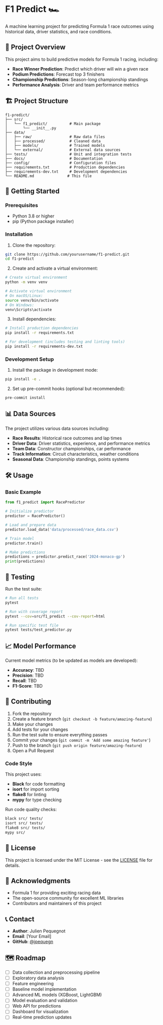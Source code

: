 # F1 Predict 🏎️

A machine learning project for predicting Formula 1 race outcomes using historical data, driver statistics, and race conditions.

## 🎯 Project Overview

This project aims to build predictive models for Formula 1 racing, including:

- **Race Winner Prediction**: Predict which driver will win a given race
- **Podium Predictions**: Forecast top 3 finishers
- **Championship Predictions**: Season-long championship standings
- **Performance Analysis**: Driver and team performance metrics

## 🏗️ Project Structure

```
f1-predict/
├── src/
│   └── f1_predict/          # Main package
│       └── __init__.py
├── data/
│   ├── raw/                 # Raw data files
│   ├── processed/           # Cleaned data
│   ├── models/              # Trained models
│   └── external/            # External data sources
├── tests/                   # Unit and integration tests
├── docs/                    # Documentation
├── config/                  # Configuration files
├── requirements.txt         # Production dependencies
├── requirements-dev.txt     # Development dependencies
└── README.md               # This file
```

## 🚀 Getting Started

### Prerequisites

- Python 3.8 or higher
- pip (Python package installer)

### Installation

1. Clone the repository:
```bash
git clone https://github.com/yourusername/f1-predict.git
cd f1-predict
```

2. Create and activate a virtual environment:
```bash
# Create virtual environment
python -m venv venv

# Activate virtual environment
# On macOS/Linux:
source venv/bin/activate
# On Windows:
venv\Scripts\activate
```

3. Install dependencies:
```bash
# Install production dependencies
pip install -r requirements.txt

# For development (includes testing and linting tools)
pip install -r requirements-dev.txt
```

### Development Setup

1. Install the package in development mode:
```bash
pip install -e .
```

2. Set up pre-commit hooks (optional but recommended):
```bash
pre-commit install
```

## 📊 Data Sources

The project utilizes various data sources including:

- **Race Results**: Historical race outcomes and lap times
- **Driver Data**: Driver statistics, experience, and performance metrics
- **Team Data**: Constructor championships, car performance
- **Track Information**: Circuit characteristics, weather conditions
- **Seasonal Data**: Championship standings, points systems

## 🛠️ Usage

### Basic Example

```python
from f1_predict import RacePredictor

# Initialize predictor
predictor = RacePredictor()

# Load and prepare data
predictor.load_data('data/processed/race_data.csv')

# Train model
predictor.train()

# Make predictions
predictions = predictor.predict_race('2024-monaco-gp')
print(predictions)
```

## 🧪 Testing

Run the test suite:

```bash
# Run all tests
pytest

# Run with coverage report
pytest --cov=src/f1_predict --cov-report=html

# Run specific test file
pytest tests/test_predictor.py
```

## 📈 Model Performance

Current model metrics (to be updated as models are developed):

- **Accuracy**: TBD
- **Precision**: TBD
- **Recall**: TBD
- **F1-Score**: TBD

## 🤝 Contributing

1. Fork the repository
2. Create a feature branch (`git checkout -b feature/amazing-feature`)
3. Make your changes
4. Add tests for your changes
5. Run the test suite to ensure everything passes
6. Commit your changes (`git commit -m 'Add some amazing feature'`)
7. Push to the branch (`git push origin feature/amazing-feature`)
8. Open a Pull Request

### Code Style

This project uses:
- **Black** for code formatting
- **isort** for import sorting
- **flake8** for linting
- **mypy** for type checking

Run code quality checks:
```bash
black src/ tests/
isort src/ tests/
flake8 src/ tests/
mypy src/
```

## 📝 License

This project is licensed under the MIT License - see the [LICENSE](LICENSE) file for details.

## 🙏 Acknowledgments

- Formula 1 for providing exciting racing data
- The open-source community for excellent ML libraries
- Contributors and maintainers of this project

## 📞 Contact

- **Author**: Julien Pequegnot
- **Email**: [Your Email]
- **GitHub**: [@jpequegn](https://github.com/jpequegn)

## 🗺️ Roadmap

- [ ] Data collection and preprocessing pipeline
- [ ] Exploratory data analysis
- [ ] Feature engineering
- [ ] Baseline model implementation
- [ ] Advanced ML models (XGBoost, LightGBM)
- [ ] Model evaluation and validation
- [ ] Web API for predictions
- [ ] Dashboard for visualization
- [ ] Real-time prediction updates